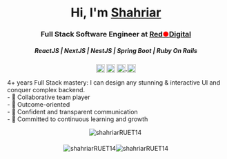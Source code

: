 <h1 align="center">Hi, I'm <a href="https://portfolio-sm-shahriarruet14.vercel.app/"  target="_blank">Shahriar </a></h1>
<h3 align="center">Full Stack Software Engineer at <a href="https://www.reddotdigitalit.com/" target="_blank">Red<span style="color: red;">●</span>Digital </a> </h3>
<p align="center">
<h5 align="center">ReactJS | NextJS | NestJS | Spring Boot | Ruby On Rails </h5>
</p>

<p align="center">
<a href="https://www.linkedin.com/in/shahriar-ruet14/" target="_blank"><img align="center" src="https://cdn.jsdelivr.net/npm/simple-icons@3.0.1/icons/linkedin.svg" alt="shahriarmahmud" height="20" width="20" /></a>
<a href="https://wa.me/qr/5YGA4EVCBFLZK1" target="_blank"><img align="center" src="https://cdn.jsdelivr.net/npm/simple-icons@3.0.1/icons/twitter.svg" alt="whatsappShahriar" height="20" width="20" /></a>
<a href="mailto:shahriar.ruet14@gmail.com" target="_blank">
    <img align="center" src="https://cdn.jsdelivr.net/npm/simple-icons@3.0.1/icons/gmail.svg" alt="Gmail" height="20" width="20" />
</a>
<a href="https://portfolio-sm-shahriarruet14.vercel.app/"  target="_blank">
    <img align="center" src='https://cdn.jsdelivr.net/npm/simple-icons@3.0.1/icons/icloud.svg' alt='website' height="20" width="20"/>
</a>

</p>
<p align="full">
4+ years Full Stack mastery: I can design any stunning & interactive UI  and
conquer complex backend.</br>
- 💪 Collaborative team player</br>
- 💼 Outcome-oriented</br>
- 💬 Confident and transparent communication</br>
- 🌱 Committed to continuous learning and growth</br>

</p>
<p align="left">

</p>

<div style="display: flex; flex-direction: column; align-items: center;">
    <div style="margin-bottom: 20px;">
        <img align="left" src="https://github-readme-stats.vercel.app/api/top-langs?username=shahriarRUET14&show_icons=true&locale=en&layout=compact" alt="shahriarRUET14" />
    </div>
    <span align="center" style="display: flex; flex-direction: row;">
        <div style="flex: 1;">
            <img align="center" src="https://github-readme-stats.vercel.app/api?username=shahriarRUET14&show_icons=true&locale=en" alt="shahriarRUET14" />
        </div>
        <div style="flex: 1;">
            <img align="center" src="https://github-readme-streak-stats.herokuapp.com/?user=shahriarRUET14&" alt="shahriarRUET14" />
        </div>
    </span>
</div>

